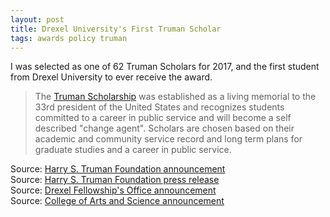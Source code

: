 ```yaml
---
layout: post
title: Drexel University's First Truman Scholar
tags: awards policy truman
---
```


I was selected as one of 62 Truman Scholars for 2017, and the first student from Drexel University to ever receive the award.

>The [Truman Scholarship](https://www.truman.gov) was established as a living memorial to the 33rd president of the United States and recognizes students committed to a career in public service and will become a self described "change agent". Scholars are chosen based on their academic and community service record and long term plans for graduate studies and a career in public service.

Source: [Harry S. Truman Foundation announcement](https://www.truman.gov/2017-truman-scholars/)  
Source: [Harry S. Truman Foundation press release](https://www.truman.gov/whats-new/announcing-2017-truman-scholars)  
Source: [Drexel Fellowship's Office announcement](http://www.drexel.edu/fellowships/about/news/2017/April/2017%20Truman%20Scholar/)  
Source: [College of Arts and Science announcement](http://drexel.edu/coas/news-events/news/2017/April/Truman-Scholar-Vincent-O-Leary/)
